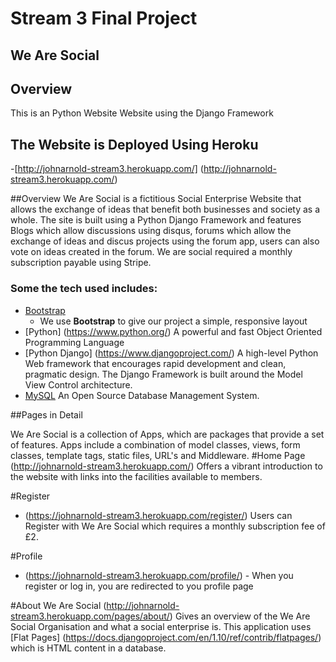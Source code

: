 # Stream 3 Final Project

## We Are Social
 
## Overview
 
This is an Python Website Website using the Django Framework
## The Website is Deployed Using Heroku
-[http://johnarnold-stream3.herokuapp.com/] (http://johnarnold-stream3.herokuapp.com/)

##Overview
We Are Social is a fictitious Social Enterprise Website that allows the exchange of ideas that benefit both businesses and society as a whole.  The site is built using a Python Django Framework and features Blogs which allow discussions using disqus, forums which allow the exchange of ideas and discus projects using the forum app, users can also vote on ideas created in the forum.
We are social required a monthly subscription payable using Stripe.
 
### Some the tech used includes:
- [Bootstrap](http://getbootstrap.com/)
    - We use **Bootstrap** to give our project a simple, responsive layout
- [Python] (https://www.python.org/) A powerful and fast Object Oriented Programming Language
- [Python Django] (https://www.djangoproject.com/) A high-level Python Web framework that encourages rapid development and clean, pragmatic design.  The Django Framework is built around the Model View Control architecture.
- [MySQL](https://www.mysql.com/) An Open Source Database Management System.


##Pages in Detail

We Are Social is a collection of Apps, which are packages that provide a set of features.  Apps include a combination of model classes, views, form classes, template tags, static files, URL's and Middleware.
#Home Page
(http://johnarnold-stream3.herokuapp.com/) Offers a vibrant introduction to the website with links into the facilities available to members.

#Register
- (https://johnarnold-stream3.herokuapp.com/register/) Users can Register with We Are Social which requires a monthly subscription fee of £2.

#Profile
- (https://johnarnold-stream3.herokuapp.com/profile/) - When you register or log in, you are redirected to you profile page

#About We Are Social
(http://johnarnold-stream3.herokuapp.com/pages/about/) Gives an overview of the We Are Social Organisation and what a social enterprise is.  This application uses [Flat Pages] (https://docs.djangoproject.com/en/1.10/ref/contrib/flatpages/) which is HTML content in a database.

#